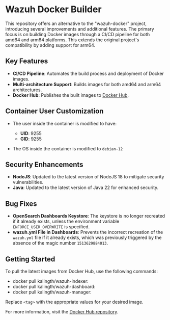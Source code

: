 # Wazuh Docker Builder

This repository offers an alternative to the "wazuh-docker" project, introducing several improvements and additional features. The primary focus is on building Docker images through a CI/CD pipeline for both amd64 and arm64 platforms. This extends the original project's compatibility by adding support for arm64.

## Key Features

- **CI/CD Pipeline**: Automates the build process and deployment of Docker images.
- **Multi-architecture Support**: Builds images for both amd64 and arm64 architectures.
- **Docker Hub**: Publishes the built images to [Docker Hub](https://hub.docker.com/u/kalingth).

## Container User Customization

- The user inside the container is modified to have:
  - **UID**: 9255
  - **GID**: 9255

- The OS inside the container is modified to `debian-12`

## Security Enhancements

- **NodeJS**: Updated to the latest version of NodeJS 18 to mitigate security vulnerabilities.
- **Java**: Updated to the latest version of Java 22 for enhanced security.

## Bug Fixes

- **OpenSearch Dashboards Keystore**: The keystore is no longer recreated if it already exists, unless the environment variable `ENFORCE_USER_OVERWRITE` is specified.
- **wazuh.yml File in Dashboards**: Prevents the incorrect recreation of the `wazuh.yml` file if it already exists, which was previously triggered by the absence of the magic number `1513629884013`.

## Getting Started

To pull the latest images from Docker Hub, use the following commands:
- docker pull kalingth/wazuh-indexer:<tag>
- docker pull kalingth/wazuh-dashboard:<tag>
- docker pull kalingth/wazuh-manager:<tag>

Replace `<tag>` with the appropriate values for your desired image.

For more information, visit the [Docker Hub repository](https://hub.docker.com/u/kalingth).
